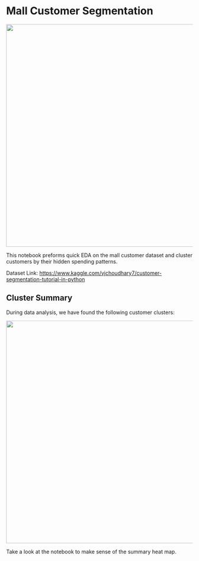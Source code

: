# Mall Customer Segmentation

<img src="https://storage.googleapis.com/kaggle-datasets-images/42674/74935/572dbd518d7eceb1d680c1a36fde9a40/dataset-cover.jpg" width="600px" />

This notebook preforms quick EDA on the mall customer dataset and cluster customers by their hidden spending patterns.

Dataset Link: https://www.kaggle.com/vjchoudhary7/customer-segmentation-tutorial-in-python

## Cluster Summary

During data analysis, we have found the following customer clusters:

<img src="" width="600px">

Take a look at the notebook to make sense of the summary heat map.